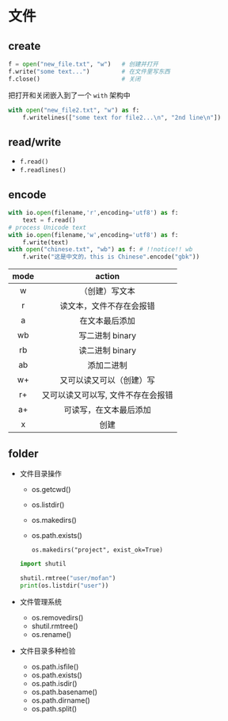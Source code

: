 # 文件

## create

```py
f = open("new_file.txt", "w")   # 创建并打开
f.write("some text...")         # 在文件里写东西
f.close()                       # 关闭
```

把打开和关闭嵌入到了一个 `with` 架构中

```py
with open("new_file2.txt", "w") as f:
    f.writelines(["some text for file2...\n", "2nd line\n"])
```

## read/write

- `f.read()`
- `f.readlines()`

## encode

```py
with io.open(filename,'r',encoding='utf8') as f:
    text = f.read()
# process Unicode text
with io.open(filename,'w',encoding='utf8') as f:
    f.write(text)
with open("chinese.txt", "wb") as f: # !!notice!! wb
    f.write("这是中文的，this is Chinese".encode("gbk"))
```

| mode |               action               |
| :--: | :--------------------------------: |
|  w   |           （创建）写文本           |
|  r   |      读文本，文件不存在会报错      |
|  a   |           在文本最后添加           |
|  wb  |          写二进制 binary           |
|  rb  |          读二进制 binary           |
|  ab  |             添加二进制             |
|  w+  |      又可以读又可以（创建）写      |
|  r+  | 又可以读又可以写, 文件不存在会报错 |
|  a+  |       可读写，在文本最后添加       |
|  x   |                创建                |

## folder

- 文件目录操作

  - os.getcwd()
  - os.listdir()
  - os.makedirs()
  - os.path.exists()

    `os.makedirs("project", exist_ok=True)`

  ```py
  import shutil

  shutil.rmtree("user/mofan")
  print(os.listdir("user"))
  ```

- 文件管理系统
  - os.removedirs()
  - shutil.rmtree()
  - os.rename()
- 文件目录多种检验
  - os.path.isfile()
  - os.path.exists()
  - os.path.isdir()
  - os.path.basename()
  - os.path.dirname()
  - os.path.split()
